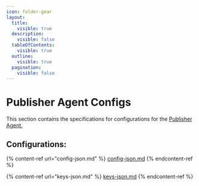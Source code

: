 ```yaml
---
icon: folder-gear
layout:
  title:
    visible: true
  description:
    visible: false
  tableOfContents:
    visible: true
  outline:
    visible: true
  pagination:
    visible: false
---
```


# Publisher Agent Configs

This section contains the specifications for configurations for the [Publisher Agent.](https://github.com/Stork-Oracle/stork-external/blob/main/apps/docs/publisher_agent.md)

## Configurations:

{% content-ref url="config-json.md" %}
[config-json.md](config-json.md)
{% endcontent-ref %}

{% content-ref url="keys-json.md" %}
[keys-json.md](keys-json.md)
{% endcontent-ref %}
